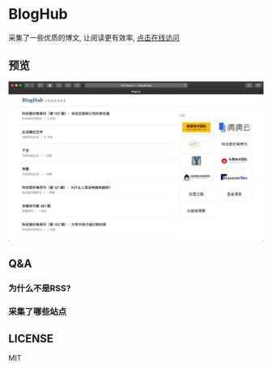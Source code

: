 # BlogHub

采集了一些优质的博文, 让阅读更有效率, [点击在线访问](http://hub.util.city/)

## 预览
![](./docs/preview1.jpg)

## Q&A
### 为什么不是RSS?

### 采集了哪些站点

## LICENSE
MIT
